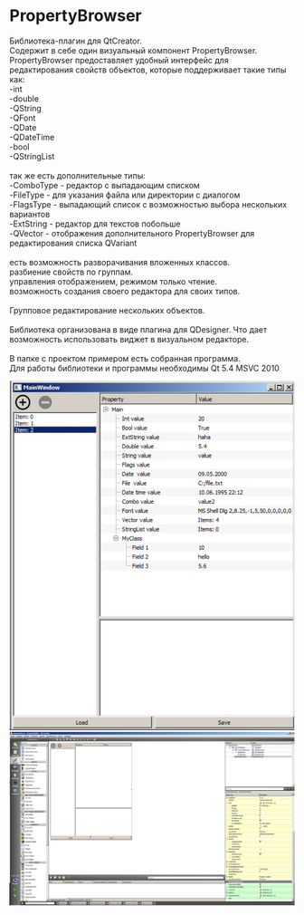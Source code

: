 # PropertyBrowser

Библиотека-плагин для QtCreator.<br/>
Содержит в себе один визуальный компонент PropertyBrowser.<br/>
PropertyBrowser предоставляет удобный интерфейс для редактирования свойств объектов, которые поддерживает  такие типы как:<br/>
-int<br/>
-double<br/>
-QString<br/>
-QFont<br/>
-QDate<br/>
-QDateTime<br/>
-bool<br/>
-QStringList<br/>
<br/>
так же есть дополнительные типы:<br/>
-ComboType - редактор с выпадающим списком<br/>
-FileType - для указания файла или директории с диалогом<br/>
-FlagsType - выпадающий список с возможностью выбора нескольких вариантов<br/>
-ExtString - редактор для текстов побольше<br/>
-QVector<QVariant> - отображения дополнительного PropertyBrowser для редактирования списка QVariant<br/>
<br/>
есть возможность разворачивания вложенных классов.<br/>
разбиение свойств по группам.<br/>
управления отображением, режимом только чтение.<br/>
возможность создания своего редактора для своих типов.<br/>
<br/>
Групповое редактирование нескольких объектов.<br/>
<br/>
Библиотека организована в виде плагина для QDesigner. Что дает возможность использовать виджет в визуальном редакторе.<br/>
<br/>
В папке с проектом примером есть собранная программа.<br/>
Для работы библиотеки и программы необходимы Qt 5.4 MSVC 2010<br/>

![My image](img/img1.png)
![My image](img/img2.png)
